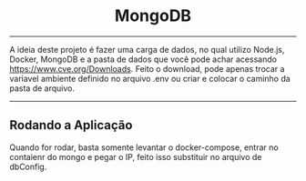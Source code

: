<h1 align="center">MongoDB</h1>
<hr>

A ideia deste projeto é fazer uma carga de dados, no qual utilizo Node.js, Docker, MongoDB e a pasta de dados que você pode achar acessando https://www.cve.org/Downloads.
Feito o download, pode apenas trocar a variavel ambiente definido no arquivo .env ou criar e colocar o caminho da pasta de arquivo.
<hr>
<h2>Rodando a Aplicação</h2>
<p>Quando for rodar, basta somente levantar o docker-compose, entrar no contaienr do mongo e pegar o IP, feito isso substituir no arquivo de dbConfig.</p>
